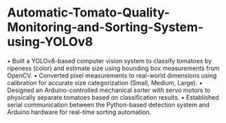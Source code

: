 # Automatic-Tomato-Quality-Monitoring-and-Sorting-System-using-YOLOv8

•	Built a YOLOv8-based computer vision system to classify tomatoes by ripeness (color) and estimate size using bounding box measurements from OpenCV.
•	Converted pixel measurements to real-world dimensions using calibration for accurate size categorization (Small, Medium, Large).
•	Designed an Arduino-controlled mechanical sorter with servo motors to physically separate tomatoes based on classification results.
•	Established serial communication between the Python-based detection system and Arduino hardware for real-time sorting automation.
